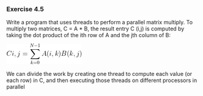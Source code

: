 ### Exercise 4.5

Write a program that uses threads to perform a parallel matrix multiply. To multiply two matrices, C = A * B, the result entry C (i,j) is computed by taking the dot product of the ith row of A and the jth column of B: 

![formula](https://github.com/afendin/ParallelMatrixMultiply/raw/main/formula.gif)

We can divide the work by creating one thread to compute each value (or each row) in C, and then executing those threads on different processors in parallel